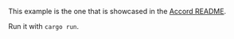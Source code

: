 This example is the one that is showcased in the [Accord README].

Run it with `cargo run`.

[Accord README]: https://github.com/ChrisBuchholz/accord/blob/master/README.md#usage-tldr
